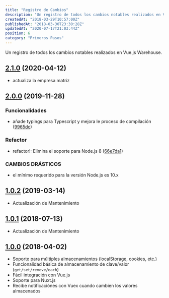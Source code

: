 ```yaml
---
title: "Registro de Cambios"
description: "Un registro de todos los cambios notables realizados en Vue.js Warehouse."
createdAt: "2018-03-29T10:57:00Z"
publishedAt: "2018-03-30T23:30:28Z"
updatedAt: "2020-07-17T21:03:44Z"
position: 6
category: "Primeros Pasos"
---
```


Un registro de todos los cambios notables realizados en Vue.js Warehouse.

## [2.1.0](https://github.com/juliomrqz/vue-warehouse/compare/v2.0.0...v2.1.0) (2020-04-12)

* actualiza la empresa matriz

## [2.0.0](https://github.com/juliomrqz/vue-warehouse/compare/v1.0.2...v2.0.0) (2019-11-28)

### Funcionalidades

* añade typings para Typescript y mejora le proceso de compilación ([9965dc](https://github.com/juliomrqz/vue-warehouse/commit/9965dc0f189b03eef99aed9d178e519abd9616a0))

### Refactor

* refactor!: Elimina el soporte para Node.js 8 ([66e7da1](https://github.com/juliomrqz/vue-warehouse/commit/66e7da19e3ecfe4de2cf6d4e4b4b9d01ce6568e4))

### CAMBIOS DRÁSTICOS

* el mínimo requerido para la versión Node.js es 10.x


## [1.0.2](https://github.com/juliomrqz/vue-warehouse/compare/v1.0.1...v1.0.2) (2019-03-14)

- Actualización de Mantenimiento

## [1.0.1](https://github.com/juliomrqz/vue-warehouse/compare/v1.0.0...v1.0.1) (2018-07-13)

- Actualización de Mantenimiento

## [1.0.0](https://github.com/juliomrqz/vue-warehouse/tree/v1.0.0) (2018-04-02)

- Soporte para múltiples almacenamientos (localStorage, cookies, etc.)
- Funcionalidad básica de almacenamiento de clave/valor (`get/set/remove/each`)
- Fácil integración con Vue.js
- Soporte para Nuxt.js
- Recibe notificaciónes con Vuex cuando cambien los valores almacenados
